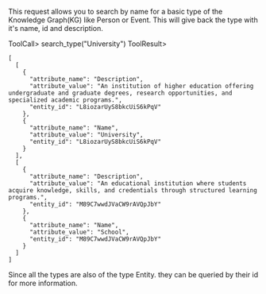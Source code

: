 This request allows you to search by name for a basic type of the Knowledge Graph(KG) like Person or Event. This will give back the type with it's name, id and description. 

ToolCall> search_type("University")
ToolResult>
```
[
  [
    {
      "attribute_name": "Description",
      "attribute_value": "An institution of higher education offering undergraduate and graduate degrees, research opportunities, and specialized academic programs.",
      "entity_id": "L8iozarUyS8bkcUiS6kPqV"
    },
    {
      "attribute_name": "Name",
      "attribute_value": "University",
      "entity_id": "L8iozarUyS8bkcUiS6kPqV"
    }
  ],
  [
    {
      "attribute_name": "Description",
      "attribute_value": "An educational institution where students acquire knowledge, skills, and credentials through structured learning programs.",
      "entity_id": "M89C7wwdJVaCW9rAVQpJbY"
    },
    {
      "attribute_name": "Name",
      "attribute_value": "School",
      "entity_id": "M89C7wwdJVaCW9rAVQpJbY"
    }
  ]
]
```


Since all the types are also of the type Entity. they can be queried by their id for more information.
